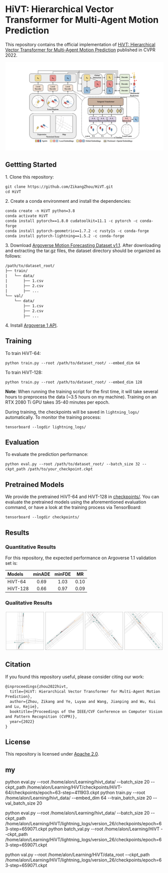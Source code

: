 # HiVT: Hierarchical Vector Transformer for Multi-Agent Motion Prediction
This repository contains the official implementation of [HiVT: Hierarchical Vector Transformer for Multi-Agent Motion Prediction](https://openaccess.thecvf.com/content/CVPR2022/papers/Zhou_HiVT_Hierarchical_Vector_Transformer_for_Multi-Agent_Motion_Prediction_CVPR_2022_paper.pdf) published in CVPR 2022.

![](assets/overview.png)

## Gettting Started

1\. Clone this repository:
```
git clone https://github.com/ZikangZhou/HiVT.git
cd HiVT
```

2\. Create a conda environment and install the dependencies:
```
conda create -n HiVT python=3.8
conda activate HiVT
conda install pytorch==1.8.0 cudatoolkit=11.1 -c pytorch -c conda-forge
conda install pytorch-geometric==1.7.2 -c rusty1s -c conda-forge
conda install pytorch-lightning==1.5.2 -c conda-forge
```

3\. Download [Argoverse Motion Forecasting Dataset v1.1](https://www.argoverse.org/av1.html). After downloading and extracting the tar.gz files, the dataset directory should be organized as follows:
```
/path/to/dataset_root/
├── train/
|   └── data/
|       ├── 1.csv
|       ├── 2.csv
|       ├── ...
└── val/
    └── data/
        ├── 1.csv
        ├── 2.csv
        ├── ...
```

4\. Install [Argoverse 1 API](https://github.com/argoai/argoverse-api).

## Training

To train HiVT-64:
```
python train.py --root /path/to/dataset_root/ --embed_dim 64
```

To train HiVT-128:
```
python train.py --root /path/to/dataset_root/ --embed_dim 128
```

**Note**: When running the training script for the first time, it will take several hours to preprocess the data (~3.5 hours on my machine). Training on an RTX 2080 Ti GPU takes 35-40 minutes per epoch.

During training, the checkpoints will be saved in `lightning_logs/` automatically. To monitor the training process:
```
tensorboard --logdir lightning_logs/
```

## Evaluation

To evaluate the prediction performance:
```
python eval.py --root /path/to/dataset_root/ --batch_size 32 --ckpt_path /path/to/your_checkpoint.ckpt
```

## Pretrained Models

We provide the pretrained HiVT-64 and HiVT-128 in [checkpoints/](checkpoints). You can evaluate the pretrained models using the aforementioned evaluation command, or have a look at the training process via TensorBoard:
```
tensorboard --logdir checkpoints/
```

## Results

### Quantitative Results

For this repository, the expected performance on Argoverse 1.1 validation set is:

| Models | minADE | minFDE | MR |
| :--- | :---: | :---: | :---: |
| HiVT-64 | 0.69 | 1.03 | 0.10 |
| HiVT-128 | 0.66 | 0.97 | 0.09 |

### Qualitative Results

![](assets/visualization.png)

## Citation

If you found this repository useful, please consider citing our work:

```
@inproceedings{zhou2022hivt,
  title={HiVT: Hierarchical Vector Transformer for Multi-Agent Motion Prediction},
  author={Zhou, Zikang and Ye, Luyao and Wang, Jianping and Wu, Kui and Lu, Kejie},
  booktitle={Proceedings of the IEEE/CVF Conference on Computer Vision and Pattern Recognition (CVPR)},
  year={2022}
}
```

## License

This repository is licensed under [Apache 2.0](LICENSE).
## my 
python eval.py --root /home/alon/Learning/hivt_data/ --batch_size 20 --ckpt_path     /home/alon/Learning/HiVT/checkpoints/HiVT-64/checkpoints/epoch=63-step=411903.ckpt
python train.py --root  /home/alon/Learning/hivt_data/ --embed_dim 64  --train_batch_size 20 --val_batch_size 20

python eval.py --root  /home/alon/Learning/hivt_data/ --batch_size 20 --ckpt_path /home/alon/Learning/HiVT/lightning_logs/version_26/checkpoints/epoch=63-step=659071.ckpt
python batch_val.py --root  /home/alon/Learning/HiVT  --ckpt_path /home/alon/Learning/HiVT/lightning_logs/version_26/checkpoints/epoch=63-step=659071.ckpt

python val.py --root  /home/alon/Learning/HiVT/data_root  --ckpt_path /home/alon/Learning/HiVT/lightning_logs/version_26/checkpoints/epoch=63-step=659071.ckpt